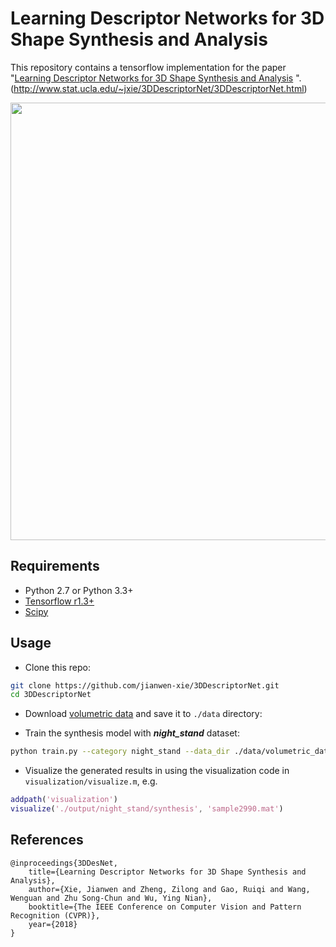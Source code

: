 # Learning Descriptor Networks for 3D Shape Synthesis and Analysis

This repository contains a tensorflow implementation for the paper "[Learning Descriptor Networks for 3D Shape Synthesis and Analysis](http://www.stat.ucla.edu/~jxie/3DDescriptorNet/3DDescriptorNet_file/doc/3DDescriptorNet.pdf)
". (http://www.stat.ucla.edu/~jxie/3DDescriptorNet/3DDescriptorNet.html)

<p align="center"><img src="http://www.stat.ucla.edu/~jxie/3DDescriptorNet/files/syn.jpg" width="700px"/></p>

## Requirements
- Python 2.7 or Python 3.3+
- [Tensorflow r1.3+](https://www.tensorflow.org/install/)
- [Scipy](https://www.scipy.org/install.html)

## Usage
- Clone this repo:
```bash
git clone https://github.com/jianwen-xie/3DDescriptorNet.git
cd 3DDescriptorNet
```

- Download [volumetric data](https://drive.google.com/file/d/1fwYcL9KMWW1aX3r6hPCGC7VYpF5BzHjS/view?usp=sharing) and save it to `./data` directory:

- Train the synthesis model with ***night_stand*** dataset:
```bash
python train.py --category night_stand --data_dir ./data/volumetric_data/ModelNet10 --output_dir ./output
```

- Visualize the generated results in using the visualization code in `visualization/visualize.m`, e.g.
```MATLAB
addpath('visualization')
visualize('./output/night_stand/synthesis', 'sample2990.mat')
```

## References
    @inproceedings{3DDesNet,
        title={Learning Descriptor Networks for 3D Shape Synthesis and Analysis},
        author={Xie, Jianwen and Zheng, Zilong and Gao, Ruiqi and Wang, Wenguan and Zhu Song-Chun and Wu, Ying Nian},
        booktitle={The IEEE Conference on Computer Vision and Pattern Recognition (CVPR)},
        year={2018}
    }
